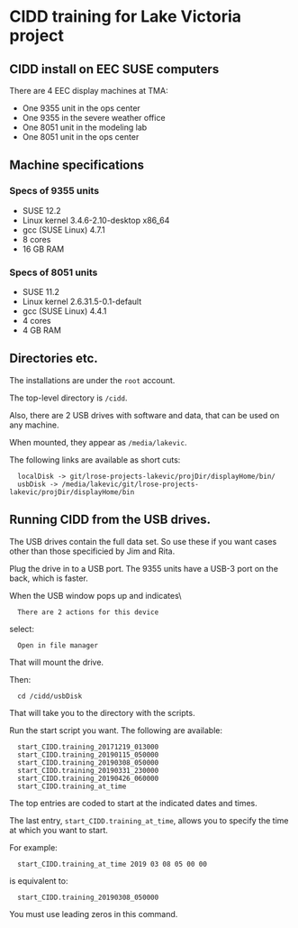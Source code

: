 # CIDD training for Lake Victoria project

## CIDD install on EEC SUSE computers

There are 4 EEC display machines at TMA:

*  One 9355 unit in the ops center
*  One 9355 in the severe weather office
*  One 8051 unit in the modeling lab
*  One 8051 unit in the ops center

## Machine specifications

### Specs of 9355 units

  * SUSE 12.2 
  * Linux kernel 3.4.6-2.10-desktop x86_64
  * gcc (SUSE Linux) 4.7.1 
  * 8 cores
  * 16 GB RAM

### Specs of 8051 units

  * SUSE 11.2
  * Linux kernel 2.6.31.5-0.1-default
  * gcc (SUSE Linux) 4.4.1
  * 4 cores
  * 4 GB RAM

## Directories etc.

The installations are under the ```root``` account.

The top-level directory is ```/cidd```.

Also, there are 2 USB drives with software and data, that can be used on any machine.

When mounted, they appear as ```/media/lakevic```.

The following links are available as short cuts:

```
  localDisk -> git/lrose-projects-lakevic/projDir/displayHome/bin/
  usbDisk -> /media/lakevic/git/lrose-projects-lakevic/projDir/displayHome/bin
```

## Running CIDD from the USB drives.

The USB drives contain the full data set. So use these if you want cases other than those specificied by Jim and Rita.

Plug the drive in to a USB port. The 9355 units have a USB-3 port on the back, which is faster.

When the USB window pops up and indicates\

```  There are 2 actions for this device```

select:

```  Open in file manager```

That will mount the drive.

Then:

```  cd /cidd/usbDisk```

That will take you to the directory with the scripts.

Run the start script you want. The following are available:

```
  start_CIDD.training_20171219_013000
  start_CIDD.training_20190115_050000
  start_CIDD.training_20190308_050000
  start_CIDD.training_20190331_230000
  start_CIDD.training_20190426_060000
  start_CIDD.training_at_time
```

The top entries are coded to start at the indicated dates and times.

The last entry, ```start_CIDD.training_at_time```, allows you to specify the time at which you want to start.

For example:

```
  start_CIDD.training_at_time 2019 03 08 05 00 00
```

is equivalent to:

```
  start_CIDD.training_20190308_050000
```

You must use leading zeros in this command.




